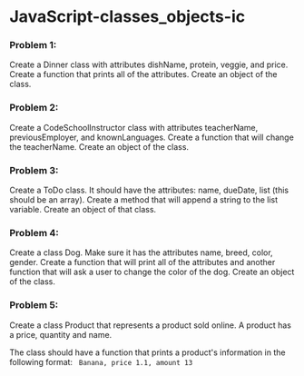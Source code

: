 # JavaScript-classes_objects-ic

### Problem 1:
Create a Dinner class with attributes dishName, protein, veggie, and price. Create a function that prints all of the attributes. Create an object of the class.

### Problem 2:
Create a CodeSchoolInstructor class with attributes teacherName, previousEmployer, and knownLanguages. Create a function that will change the teacherName. Create an object of the class.

### Problem 3:
Create a ToDo class. It should have the attributes: name, dueDate, list (this should be an array). Create a method that will append a string to the list variable. Create an object of that class.

### Problem 4:
Create a class Dog. Make sure it has the attributes name, breed, color, gender. Create a function that will print all of the attributes and another function that will ask a user to change the color of the dog. Create an object of the class.


### Problem 5:
Create a class Product that represents a product sold online. A product has a price, quantity and name.

The class should have a function that prints a product's information in the following format: 
``` Banana, price 1.1, amount 13```
